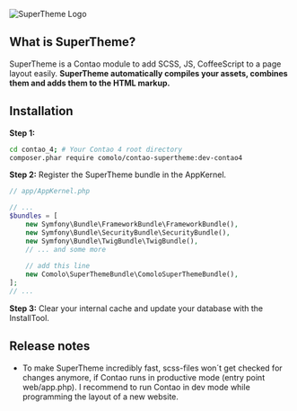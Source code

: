![SuperTheme Logo](https://raw.github.com/comolo/contao-supertheme/master/docs/logo-supertheme.png)


## What is SuperTheme?
SuperTheme is a Contao module to add SCSS, JS, CoffeeScript to a page layout easily. 
**SuperTheme automatically compiles your assets, combines them and adds them to the HTML markup.**


## Installation

**Step 1:**
```bash
cd contao_4; # Your Contao 4 root directory 
composer.phar require comolo/contao-supertheme:dev-contao4
```

**Step 2:**
Register the SuperTheme bundle in the AppKernel.

```php
// app/AppKernel.php

// ...
$bundles = [
    new Symfony\Bundle\FrameworkBundle\FrameworkBundle(),
    new Symfony\Bundle\SecurityBundle\SecurityBundle(),
    new Symfony\Bundle\TwigBundle\TwigBundle(),
    // ... and some more
    
    // add this line
    new Comolo\SuperThemeBundle\ComoloSuperThemeBundle(),
];
// ...
```

**Step 3:**
Clear your internal cache and update your database with the InstallTool.



## Release notes
* To make SuperTheme incredibly fast, scss-files won´t get checked for changes anymore, if Contao runs in productive mode (entry point web/app.php). I recommend to run Contao in dev mode while programming the layout of a new website.